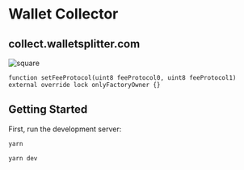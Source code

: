 # Wallet Collector

## collect.walletsplitter.com

![square](https://user-images.githubusercontent.com/19412160/162107259-b01d142f-01f7-4840-8e5b-222c52dc48c6.png)

```solidity
function setFeeProtocol(uint8 feeProtocol0, uint8 feeProtocol1) external override lock onlyFactoryOwner {}
```

## Getting Started

First, run the development server:

```bash
yarn

yarn dev
```
